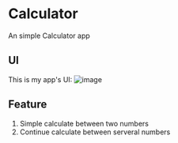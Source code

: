 Calculator
==========

An simple Calculator app

UI
----------
This is my app's UI: 
![image](https://github.com/kevinxuv/Calculator/tree/master/Calculator/UI.png)

Feature
----------
1. Simple calculate between two numbers
2. Continue calculate between serveral numbers
